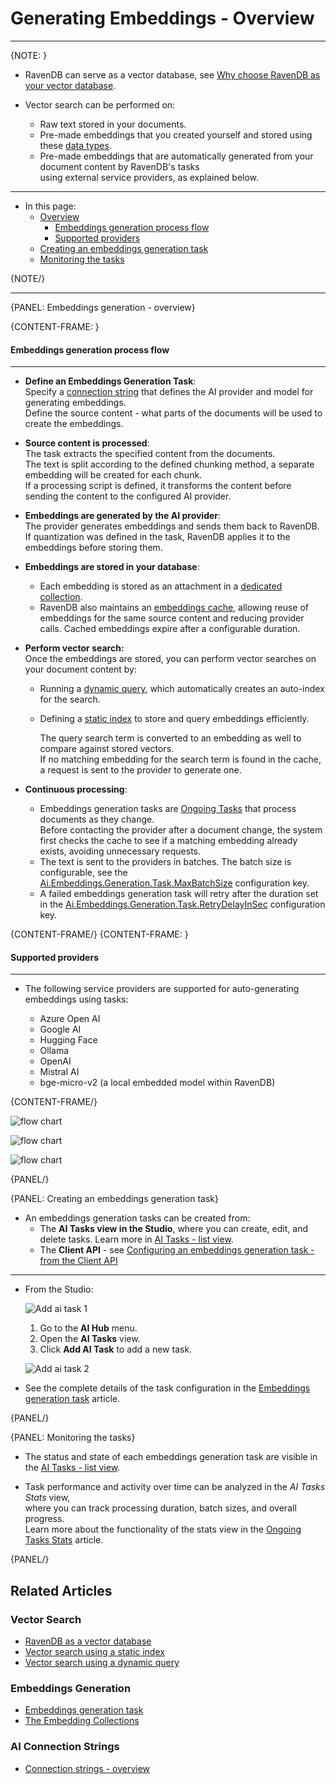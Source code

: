 # Generating Embeddings - Overview
---

{NOTE: }

* RavenDB can serve as a vector database, see [Why choose RavenDB as your vector database](../../ai-integration/vector-search/ravendb-as-vector-database#why-choose-ravendb-as-your-vector-database).

* Vector search can be performed on:   
   * Raw text stored in your documents.   
   * Pre-made embeddings that you created yourself and stored using these [data types](../../ai-integration/vector-search/data-types-for-vector-search#numerical-data).  
   * Pre-made embeddings that are automatically generated from your document content by RavenDB's tasks  
     using external service providers, as explained below.

---

* In this page:
  * [Overview](../../ai-integration/generating-embeddings/overview#overview)
     * [Embeddings generation process flow](../../ai-integration/generating-embeddings/overview#embeddings-generation-process-flow)
     * [Supported providers](../../ai-integration/generating-embeddings/overview#supported-providers)
  * [Creating an embeddings generation task](../../ai-integration/generating-embeddings/overview#creating-an-embeddings-generation-task)
  * [Monitoring the tasks](../../ai-integration/generating-embeddings/overview#monitoring-the-tasks)

{NOTE/}

---

{PANEL: Embeddings generation - overview}

{CONTENT-FRAME: }

#### Embeddings generation process flow

---

* **Define an Embeddings Generation Task**:  
  Specify a [connection string](../../ai-integration/connection-strings/connection-strings-overview) that defines the AI provider and model for generating embeddings.  
  Define the source content - what parts of the documents will be used to create the embeddings.  

* **Source content is processed**:  
  The task extracts the specified content from the documents.  
  The text is split according to the defined chunking method, a separate embedding will be created for each chunk.  
  If a processing script is defined, it transforms the content before sending the content to the configured AI provider.

* **Embeddings are generated by the AI provider**:  
  The provider generates embeddings and sends them back to RavenDB.  
  If quantization was defined in the task, RavenDB applies it to the embeddings before storing them.

* **Embeddings are stored in your database**:  
  * Each embedding is stored as an attachment in a [dedicated collection](../../ai-integration/generating-embeddings/embedding-collections#the-embeddings-collection).  
  * RavenDB also maintains an [embeddings cache](../../ai-integration/generating-embeddings/embedding-collections#the-embeddings-cache-collection),
    allowing reuse of embeddings for the same source content and reducing provider calls.
    Cached embeddings expire after a configurable duration.

* **Perform vector search:**  
  Once the embeddings are stored, you can perform vector searches on your document content by:  
  * Running a [dynamic query](../../ai-integration/vector-search/vector-search-using-dynamic-query#querying-pre-made-embeddings-generated-by-tasks), which automatically creates an auto-index for the search.  
  * Defining a [static index](../../ai-integration/vector-search/vector-search-using-static-index#indexing-pre-made-text-embeddings) to store and query embeddings efficiently.  
  
     The query search term is converted to an embedding as well to compare against stored vectors.  
     If no matching embedding for the search term is found in the cache, a request is sent to the provider to generate one.

* **Continuous processing**:  
  * Embeddings generation tasks are [Ongoing Tasks](../../studio/database/tasks/ongoing-tasks/general-info) that process documents as they change.  
    Before contacting the provider after a document change, the system first checks the cache to see if a matching embedding already exists, avoiding unnecessary requests.
  * The text is sent to the providers in batches. The batch size is configurable, see the  
    [Ai.Embeddings.Generation.Task.MaxBatchSize](../../server/configuration/ai-integration-configuration#ai.embeddings.generation.task.maxbatchsize) configuration key.  
  * A failed embeddings generation task will retry after the duration set in the 
    [Ai.Embeddings.Generation.Task.RetryDelayInSec](../../server/configuration/ai-integration-configuration#ai.embeddings.generation.task.retrydelayinsec) configuration key.

{CONTENT-FRAME/}
{CONTENT-FRAME: }

#### Supported providers
---

* The following service providers are supported for auto-generating embeddings using tasks:

  * Azure Open AI
  * Google AI
  * Hugging Face
  * Ollama
  * OpenAI
  * Mistral AI
  * bge-micro-v2 (a local embedded model within RavenDB)

{CONTENT-FRAME/}

![flow chart](images/flow1.png)

![flow chart](images/flow2.png)

![flow chart](images/flow3.png)

{PANEL/}

{PANEL: Creating an embeddings generation task}

* An embeddings generation tasks can be created from:
    * The **AI Tasks view in the Studio**, where you can create, edit, and delete tasks. Learn more in [AI Tasks - list view](../../ai-integration/ai-tasks-list-view).
    * The **Client API** - see [Configuring an embeddings generation task - from the Client API](../../ai-integration/generating-embeddings/embeddings-generation-task#configuring-an-embeddings-generation-task---from-the-client-api)

---

* From the Studio:  

     ![Add ai task 1](images/add-ai-task-1.png "Add AI Task")

     1. Go to the **AI Hub** menu.
     2. Open the **AI Tasks** view.
     3. Click **Add AI Task** to add a new task.

     ![Add ai task 2](images/add-ai-task-2.png "Add a new Embeddings Generation Task")

* See the complete details of the task configuration in the [Embeddings generation task](../../ai-integration/generating-embeddings/embeddings-generation-task) article.

{PANEL/}

{PANEL: Monitoring the tasks}

* The status and state of each embeddings generation task are visible in the [AI Tasks - list view](../../ai-integration/ai-tasks-list-view).

* Task performance and activity over time can be analyzed in the _AI Tasks Stats_ view,  
  where you can track processing duration, batch sizes, and overall progress.  
  Learn more about the functionality of the stats view in the [Ongoing Tasks Stats](../../studio/database/stats/ongoing-tasks-stats/overview) article.

{PANEL/}

## Related Articles

### Vector Search

- [RavenDB as a vector database](../../ai-integration/vector-search/ravendb-as-vector-database)
- [Vector search using a static index](../../ai-integration/vector-search/vector-search-using-static-index)
- [Vector search using a dynamic query](../../ai-integration/vector-search/vector-search-using-dynamic-query)

### Embeddings Generation

- [Embeddings generation task](../../ai-integration/generating-embeddings/embeddings-generation-task)
- [The Embedding Collections](../../ai-integration/generating-embeddings/embedding-collections)

### AI Connection Strings

- [Connection strings - overview](../../ai-integration/connection-strings/connection-strings-overview)
